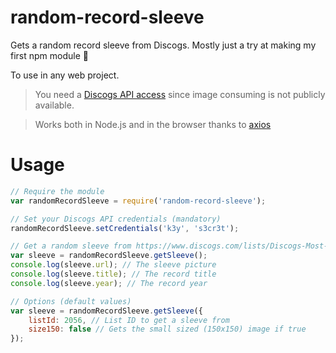 # random-record-sleeve 

Gets a random record sleeve from Discogs.
Mostly just a try at making my first npm module 🎉

To use in any web project.

> You need a [Discogs API access](https://www.discogs.com/settings/developers) since image consuming is not publicly available.

> Works both in Node.js and in the browser thanks to [axios](https://github.com/mzabriskie/axios)

# Usage

```javascript
// Require the module
var randomRecordSleeve = require('random-record-sleeve');

// Set your Discogs API credentials (mandatory)
randomRecordSleeve.setCredentials('k3y', 's3cr3t');

// Get a random sleeve from https://www.discogs.com/lists/Discogs-Most-Popular-Albums/2056
var sleeve = randomRecordSleeve.getSleeve();
console.log(sleeve.url); // The sleeve picture
console.log(sleeve.title); // The record title
console.log(sleeve.year); // The record year

// Options (default values)
var sleeve = randomRecordSleeve.getSleeve({
    listId: 2056, // List ID to get a sleeve from
    size150: false // Gets the small sized (150x150) image if true
});
```

